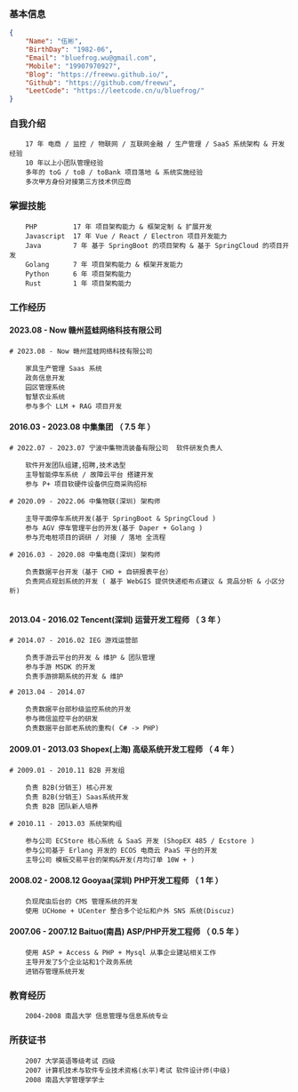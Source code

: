 ### 基本信息
```json
{
	"Name": "伍彬",
	"BirthDay": "1982-06",
	"Email": "bluefrog.wu@gmail.com",
	"Mobile": "19907970927",
	"Blog": "https://freewu.github.io/",
	"Github": "https://github.com/freewu",
	"LeetCode": "https://leetcode.cn/u/bluefrog/"
}
```

### 自我介绍
```
	17 年 电商 / 监控 / 物联网 / 互联网金融 / 生产管理 / SaaS 系统架构 & 开发经验
	10 年以上小团队管理经验
	多年的 toG / toB / toBank 项目落地 & 系统实施经验
	多次甲方身份对接第三方技术供应商
```

### 掌握技能
```
	PHP 		17 年 项目架构能力 & 框架定制 & 扩展开发
	Javascript  17 年 Vue / React / Electron 项目开发能力
	Java 		7 年 基于 SpringBoot 的项目架构 & 基于 SpringCloud 的项目开发
	Golang 		7 年 项目架构能力 & 框架开发能力 
	Python 		6 年 项目架构能力
	Rust		1 年 项目架构能力
```

### 工作经历

#### 2023.08 - Now 赣州蓝蛙网络科技有限公司
```
# 2023.08 - Now 赣州蓝蛙网络科技有限公司

	家具生产管理 Saas 系统
	政务信息开发
    园区管理系统
    智慧农业系统
	参与多个 LLM + RAG 项目开发

```

#### 2016.03 - 2023.08 中集集团 （ 7.5 年 ）
```
# 2022.07 - 2023.07 宁波中集物流装备有限公司  软件研发负责人

	软件开发团队组建,招聘,技术选型
	主导智能停车系统 / 故障云平台 搭建开发
	参与 P+ 项目软硬件设备供应商采购招标

# 2020.09 - 2022.06 中集物联(深圳) 架构师

	主导平面停车系统开发(基于 SpringBoot & SpringCloud )
	参与 AGV 停车管理平台的开发(基于 Daper + Golang )
	参与充电桩项目的调研 / 对接 / 落地 全流程

# 2016.03 - 2020.08 中集电商(深圳) 架构师	

	负责数据平台开发（基于 CHD + 自研报表平台）
	负责网点规划系统的开发 ( 基于 WebGIS 提供快递柜布点建议 & 竞品分析 & 小区分析)
	
```

#### 2013.04 - 2016.02 Tencent(深圳) 运营开发工程师 （ 3 年 ）
```	
# 2014.07 - 2016.02 IEG 游戏运营部

	负责手游云平台的开发 & 维护 & 团队管理
	参与手游 MSDK 的开发
    负责手游排期系统的开发 & 维护

# 2013.04 - 2014.07

    负责数据平台部秒级监控系统的开发
	参与微信监控平台的研发
    负责数据平台部老系统的重构( C# -> PHP)

```

#### 2009.01 - 2013.03 Shopex(上海) 高级系统开发工程师 （ 4 年  ）
```
# 2009.01 - 2010.11 B2B 开发组

    负责 B2B(分销王) 核心开发
    负责 B2B(分销王) Saas系统开发
    负责 B2B 团队新人培养

# 2010.11 - 2013.03 系统架构组

	参与公司 ECStore 核心系统 & SaaS 开发 (ShopEX 485 / Ecstore )
	参与公司基于 Erlang 开发的 ECOS 电商云 PaaS 平台的开发
	主导公司 模板交易平台的架构&开发(月均订单 10W + )

```

#### 2008.02 - 2008.12 Gooyaa(深圳) PHP开发工程师 （  1 年  ）
```
	负现爬虫后台的 CMS 管理系统的开发
	使用 UCHome + UCenter 整合多个论坛和户外 SNS 系统(Discuz)
```

#### 2007.06 - 2007.12 Baituo(南昌) ASP/PHP开发工程师 （ 0.5 年 ）
```
	使用 ASP + Access & PHP + Mysql 从事企业建站相关工作
	主导开发了5个企业站和1个政务系统
	进销存管理系统开发
```

### 教育经历
```
	2004-2008 南昌大学 信息管理与信息系统专业
```

### 所获证书
```
	2007 大学英语等级考试 四级
	2007 计算机技术与软件专业技术资格(水平)考试 软件设计师(中级)
	2008 南昌大学管理学学士
```